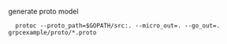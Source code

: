 
generate proto model

```
  protoc --proto_path=$GOPATH/src:. --micro_out=. --go_out=. grpcexample/proto/*.proto 
```


